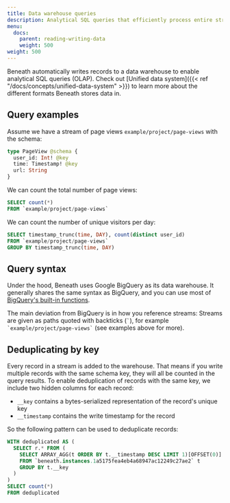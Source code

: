 ```yaml
---
title: Data warehouse queries
description: Analytical SQL queries that efficiently process entire streams
menu:
  docs:
    parent: reading-writing-data
    weight: 500
weight: 500
---
```


Beneath automatically writes records to a data warehouse to enable analytical SQL queries (OLAP). Check out [Unified data system]({{< ref "/docs/concepts/unified-data-system" >}}) to learn more about the different formats Beneath stores data in.

## Query examples

Assume we have a stream of page views `example/project/page-views` with the schema:

```graphql
type PageView @schema {
  user_id: Int! @key
  time: Timestamp! @key
  url: String
}
```

We can count the total number of page views:

```sql
SELECT count(*)
FROM `example/project/page-views`
```

We can count the number of unique visitors per day:

```sql
SELECT timestamp_trunc(time, DAY), count(distinct user_id)
FROM `example/project/page-views`
GROUP BY timestamp_trunc(time, DAY)
```

## Query syntax

Under the hood, Beneath uses Google BigQuery as its data warehouse. It generally shares the same syntax as BigQuery, and you can use most of [BigQuery's built-in functions](https://cloud.google.com/bigquery/docs/reference/standard-sql/query-syntax).

The main deviation from BigQuery is in how you reference streams: Streams are given as paths quoted with backticks (<code>\`</code>), for example <code>\`example/project/page-views\`</code> (see examples above for more).

## Deduplicating by key

Every record in a stream is added to the warehouse. That means if you write multiple records with the same schema key, they will all be counted in the query results. To enable deduplication of records with the same key, we include two hidden columns for each record:

- `__key` contains a bytes-serialized representation of the record's unique key
- `__timestamp` contains the write timestamp for the record

So the following pattern can be used to deduplicate records:

```sql
WITH deduplicated AS (
  SELECT r.* FROM (
    SELECT ARRAY_AGG(t ORDER BY t.__timestamp DESC LIMIT 1)[OFFSET(0)] r
    FROM `beneath.instances.1a5175fea4eb4a68947ac12249c27ae2` t
    GROUP BY t.__key
  )
)
SELECT count(*)
FROM deduplicated
```
